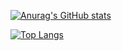 [![Anurag's GitHub stats](https://github-readme-stats.vercel.app/api?username=LambDogFood)](https://github.com/anuraghazra/github-readme-stats)

[![Top Langs](https://github-readme-stats.vercel.app/api/top-langs/?username=LambDogFood&layout=compact)](https://github.com/anuraghazra/github-readme-stats)
